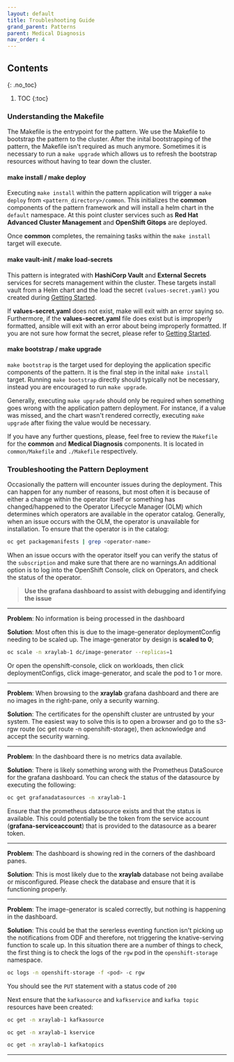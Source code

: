 ```yaml
---
layout: default
title: Troubleshooting Guide
grand_parent: Patterns
parent: Medical Diagnosis
nav_order: 4
---
```

## Contents
{: .no_toc}

1. TOC
{:toc}

### Understanding the Makefile
The Makefile is the entrypoint for the pattern. We use the Makefile to bootstrap the pattern 
to the cluster. After the inital bootstrapping of the pattern, the Makefile isn't required as much anymore. Sometimes it is necessary to run a `make upgrade` which allows us to refresh the bootstrap resources without having to tear down the cluster.

#### make install / make deploy
Executing `make install` within the pattern application will trigger a `make deploy` from `<pattern_directory>/common`. This initializes the **common** components of the pattern framework and will install a helm chart in the `default` namespace. At this point cluster services such as **Red Hat Advanced Cluster Management** and **OpenShift Gitops** are deployed. 

Once **common** completes, the remaining tasks within the `make install` target will execute. 

#### make vault-init / make load-secrets
This pattern is integrated with **HashiCorp Vault** and **External Secrets** services for secrets management within the cluster. These targets install vault from a Helm chart and the load the secret `(values-secret.yaml)` you created during [Getting Started](../getting-started#preparation). 

If **values-secret.yaml** does not exist, make will exit with an error saying so. Furthermore, if the **values-secret.yaml** file does exist but is improperly formatted, ansible will exit with an error about being improperly formatted. If you are not sure how format the secret, please refer to [Getting Started](../getting-started#preparation).

#### make bootstrap / make upgrade
`make bootstrap` is the target used for deploying the application specific components of the pattern. It is the final step in the inital `make install` target. Running `make bootstrap` directly should typically not be necessary, instead you are encouraged to run `make upgrade`. 

Generally, executing `make upgrade` should only be required when something goes wrong with the application pattern deployment. For instance, if a value was missed, and the chart wasn't rendered correctly, executing `make upgrade` after fixing the value would be necessary.

If you have any further questions, please, feel free to review the `Makefile` for the **common** and **Medical Diagnosis** components. It is located in `common/Makefile` and `./Makefile` respectively. 

### Troubleshooting the Pattern Deployment
Occasionally the pattern will encounter issues during the deployment. This can happen for any number of reasons, but most often it is because of either a change within the operator itself or something has changed/happened to the Operator Lifecycle Manager (OLM) which determines which operators are available in the operator catalog. Generally, when an issue occurs with the OLM, the operator is unavailable for installation. To ensure that the operator is in the catalog:

```sh
oc get packagemanifests | grep <operator-name>
```
When an issue occurs with the operator itself you can verify the status of the `subscription` and make sure that there are no warnings.An additional option is to log into the OpenShift Console, click on Operators, and check the status of the operator.

> **Use the grafana dashboard to assist with debugging and identifying the issue**

---

**Problem**: No information is being processed in the dashboard

**Solution**: Most often this is due to the image-generator deploymentConfig needing to be scaled up. The image-generator by design is **scaled to 0**; 

```sh
oc scale -n xraylab-1 dc/image-generator --replicas=1
```

Or open the openshift-console, click on workloads, then click deploymentConfigs, click image-generator, and scale the pod to 1 or more. 

---

**Problem**: When browsing to the **xraylab** grafana dashboard and there are no images in the right-pane, only a security warning. 

**Solution**: The certificates for the openshift cluster are untrusted by your system. The easiest way to solve this is to open a browser and go to the s3-rgw route (oc get route -n openshift-storage), then acknowledge and accept the security warning. 

---

**Problem**: In the dashboard there is no metrics data available.

**Solution**: There is likely something wrong with the Prometheus DataSource for the grafana dashboard. You can check the status of the datasource by executing the following:

```sh
oc get grafanadatasources -n xraylab-1
```

Ensure that the prometheus datasource exists and that the status is available. This could potentially be the token from the service account (**grafana-serviceaccount**) that is provided to the datasource as a bearer token.

---

**Problem**: The dashboard is showing red in the corners of the dashboard panes.

**Solution**: This is most likely due to the **xraylab** database not being availabe or misconfigured. Please check the database and ensure that it is functioning properly.

---

**Problem**: The image-generator is scaled correctly, but nothing is happening in the dashboard.

**Solution**: This could be that the sererless eventing function isn't picking up the notifications from ODF and therefore, not triggering the knative-serving function to scale up. In this situation there are a number of things to check, the first thing is to check the logs of the `rgw` pod in the `openshift-storage` namespace. 

```sh
oc logs -n openshift-storage -f <pod> -c rgw
```
You should see the `PUT` statement with a status code of `200`

Next ensure that the `kafkasource` and `kafkservice` and `kafka topic` resources have been created:
```sh
oc get -n xraylab-1 kafkasource

oc get -n xraylab-1 kservice

oc get -n xraylab-1 kafkatopics
```
---
